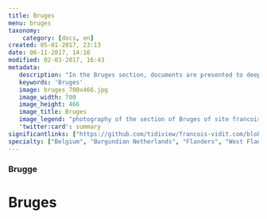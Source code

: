 ```yaml
---
title: Bruges
menu: bruges
taxonomy:
    category: [docs, en]
created: 05-01-2017, 23:13
date: 06-11-2017, 14:10
modified: 02-03-2017, 16:43
metadata:
   description: "In the Bruges section, documents are presented to deepen the understanding of several emblematic works of art of the city of Bruges, such as those presented at the Memling Museum, Old St. John's Hospital of Bruges, the Triptych of St John the Baptist and St John the Evangelist, St. Ursula Shrine, or the Diptych of Maarten van Nieuwenhove."
   keywords: 'Bruges'
   image: bruges_700x466.jpg
   image_width: 700
   image_height: 466
   image_title: Bruges
   image_legend: "photography of the section of Bruges of site francois-vidit.com"
   'twitter:card': summary
significantlinks: ["https://github.com/tidiview/francois-vidit.com/blob/master/user/sites/docs/pages/01.home/06.bruges/chapter.en.md"]
specialty: ["Belgium", "Burgundian Netherlands", "Flanders", "West Flanders", "Bruges"]
---
```

### Brugge

# Bruges